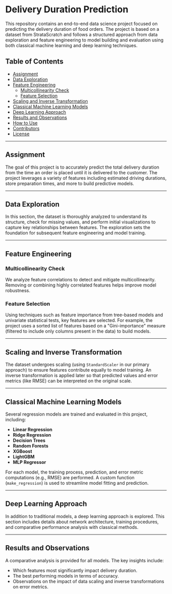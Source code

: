 # Delivery Duration Prediction

This repository contains an end-to-end data science project focused on predicting the delivery duration of food orders. The project is based on a dataset from StrataScratch and follows a structured approach from data exploration and feature engineering to model building and evaluation using both classical machine learning and deep learning techniques.

## Table of Contents

- [Assignment](#assignment)
- [Data Exploration](#data-exploration)
- [Feature Engineering](#feature-engineering)
  - [Multicollinearity Check](#multicollinearity-check)
  - [Feature Selection](#feature-selection)
- [Scaling and Inverse Transformation](#scaling-and-inverse-transformation)
- [Classical Machine Learning Models](#classical-machine-learning-models)
- [Deep Learning Approach](#deep-learning-approach)
- [Results and Observations](#results-and-observations)
- [How to Use](#how-to-use)
- [Contributors](#contributors)
- [License](#license)

---

## Assignment

The goal of this project is to accurately predict the total delivery duration from the time an order is placed until it is delivered to the customer. The project leverages a variety of features including estimated driving durations, store preparation times, and more to build predictive models.

---

## Data Exploration

In this section, the dataset is thoroughly analyzed to understand its structure, check for missing values, and perform initial visualizations to capture key relationships between features. The exploration sets the foundation for subsequent feature engineering and model training.

---

## Feature Engineering

### Multicollinearity Check
We analyze feature correlations to detect and mitigate multicollinearity. Removing or combining highly correlated features helps improve model robustness.

### Feature Selection
Using techniques such as feature importance from tree-based models and univariate statistical tests, key features are selected. For example, the project uses a sorted list of features based on a "Gini-importance" measure (filtered to include only columns present in the data) to build models.

---

## Scaling and Inverse Transformation

The dataset undergoes scaling (using `StandardScaler` in our primary approach) to ensure features contribute equally to model training. An inverse transformation is applied later so that predicted values and error metrics (like RMSE) can be interpreted on the original scale.

---

## Classical Machine Learning Models

Several regression models are trained and evaluated in this project, including:

- **Linear Regression**
- **Ridge Regression**
- **Decision Trees**
- **Random Forests**
- **XGBoost**
- **LightGBM**
- **MLP Regressor**

For each model, the training process, prediction, and error metric computations (e.g., RMSE) are performed. A custom function (`make_regression`) is used to streamline model fitting and prediction.

---

## Deep Learning Approach

In addition to traditional models, a deep learning approach is explored. This section includes details about network architecture, training procedures, and comparative performance analysis with classical methods.

---

## Results and Observations

A comparative analysis is provided for all models. The key insights include:
- Which features most significantly impact delivery duration.
- The best performing models in terms of accuracy.
- Observations on the impact of data scaling and inverse transformations on error metrics.


